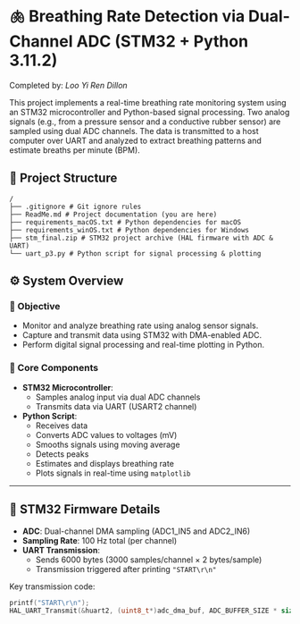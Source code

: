 # 🫁 Breathing Rate Detection via Dual-Channel ADC (STM32 + Python 3.11.2)
Completed by: *Loo Yi Ren Dillon*

This project implements a real-time breathing rate monitoring system using an STM32 microcontroller and Python-based signal processing. Two analog signals (e.g., from a pressure sensor and a conductive rubber sensor) are sampled using dual ADC channels. The data is transmitted to a host computer over UART and analyzed to extract breathing patterns and estimate breaths per minute (BPM).

## 📁 Project Structure
```
/
├── .gitignore # Git ignore rules
├── ReadMe.md # Project documentation (you are here)
├── requirements_macOS.txt # Python dependencies for macOS
├── requirements_winOS.txt # Python dependencies for Windows
├── stm_final.zip # STM32 project archive (HAL firmware with ADC & UART)
└── uart_p3.py # Python script for signal processing & plotting
```

## ⚙️ System Overview

### 🎯 Objective

- Monitor and analyze breathing rate using analog sensor signals.
- Capture and transmit data using STM32 with DMA-enabled ADC.
- Perform digital signal processing and real-time plotting in Python.

### 🧠 Core Components

- **STM32 Microcontroller**:
  - Samples analog input via dual ADC channels
  - Transmits data via UART (USART2 channel)
- **Python Script**:
  - Receives data
  - Converts ADC values to voltages (mV)
  - Smooths signals using moving average
  - Detects peaks
  - Estimates and displays breathing rate
  - Plots signals in real-time using `matplotlib`

---

## 🔌 STM32 Firmware Details

- **ADC**: Dual-channel DMA sampling (ADC1_IN5 and ADC2_IN6)
- **Sampling Rate**: 100 Hz total (per channel)
- **UART Transmission**:
  - Sends 6000 bytes (3000 samples/channel × 2 bytes/sample)
  - Transmission triggered after printing `"START\r\n"`

Key transmission code:

```c
printf("START\r\n");
HAL_UART_Transmit(&huart2, (uint8_t*)adc_dma_buf, ADC_BUFFER_SIZE * sizeof(uint16_t), HAL_MAX_DELAY);
